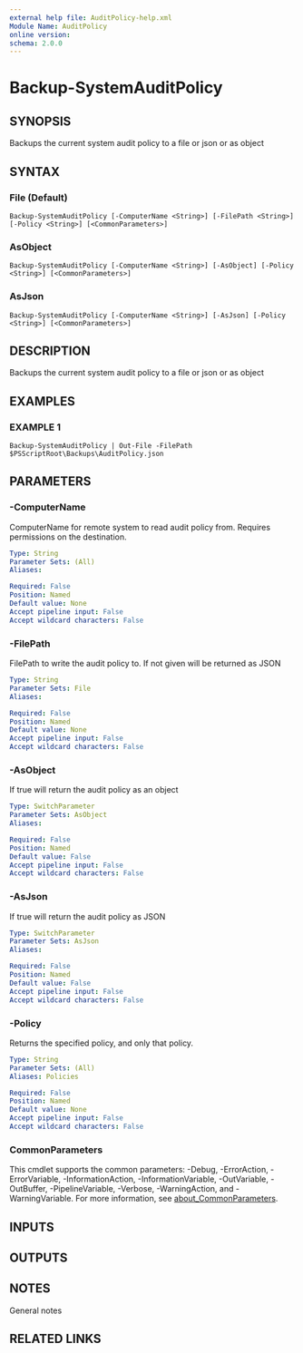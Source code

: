```yaml
---
external help file: AuditPolicy-help.xml
Module Name: AuditPolicy
online version:
schema: 2.0.0
---
```


# Backup-SystemAuditPolicy

## SYNOPSIS
Backups the current system audit policy to a file or json or as object

## SYNTAX

### File (Default)
```
Backup-SystemAuditPolicy [-ComputerName <String>] [-FilePath <String>] [-Policy <String>] [<CommonParameters>]
```

### AsObject
```
Backup-SystemAuditPolicy [-ComputerName <String>] [-AsObject] [-Policy <String>] [<CommonParameters>]
```

### AsJson
```
Backup-SystemAuditPolicy [-ComputerName <String>] [-AsJson] [-Policy <String>] [<CommonParameters>]
```

## DESCRIPTION
Backups the current system audit policy to a file or json or as object

## EXAMPLES

### EXAMPLE 1
```
Backup-SystemAuditPolicy | Out-File -FilePath $PSScriptRoot\Backups\AuditPolicy.json
```

## PARAMETERS

### -ComputerName
ComputerName for remote system to read audit policy from.
Requires permissions on the destination.

```yaml
Type: String
Parameter Sets: (All)
Aliases:

Required: False
Position: Named
Default value: None
Accept pipeline input: False
Accept wildcard characters: False
```

### -FilePath
FilePath to write the audit policy to.
If not given will be returned as JSON

```yaml
Type: String
Parameter Sets: File
Aliases:

Required: False
Position: Named
Default value: None
Accept pipeline input: False
Accept wildcard characters: False
```

### -AsObject
If true will return the audit policy as an object

```yaml
Type: SwitchParameter
Parameter Sets: AsObject
Aliases:

Required: False
Position: Named
Default value: False
Accept pipeline input: False
Accept wildcard characters: False
```

### -AsJson
If true will return the audit policy as JSON

```yaml
Type: SwitchParameter
Parameter Sets: AsJson
Aliases:

Required: False
Position: Named
Default value: False
Accept pipeline input: False
Accept wildcard characters: False
```

### -Policy
Returns the specified policy, and only that policy.

```yaml
Type: String
Parameter Sets: (All)
Aliases: Policies

Required: False
Position: Named
Default value: None
Accept pipeline input: False
Accept wildcard characters: False
```

### CommonParameters
This cmdlet supports the common parameters: -Debug, -ErrorAction, -ErrorVariable, -InformationAction, -InformationVariable, -OutVariable, -OutBuffer, -PipelineVariable, -Verbose, -WarningAction, and -WarningVariable. For more information, see [about_CommonParameters](http://go.microsoft.com/fwlink/?LinkID=113216).

## INPUTS

## OUTPUTS

## NOTES
General notes

## RELATED LINKS
